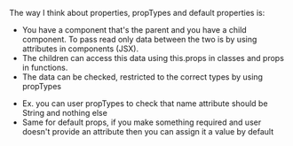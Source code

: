 The way I think about properties, propTypes and default properties is:

* You have a component that's the parent and you have a child component. To pass read only data between the two is by using attributes in components (JSX). 
* The children can access this data using this.props in classes and props in functions.
* The data can be checked, restricted to the correct types by using propTypes
 - Ex. <Hello name=1> you can user propTypes to check that name attribute should be String and nothing else
 - Same for default props, if you make something required and user doesn't provide an attribute then you can assign it a value by default
